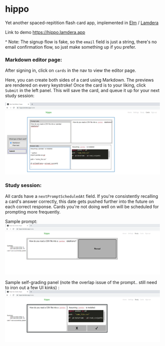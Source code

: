# hippo

Yet another spaced-repitition flash card app, implemented in [Elm](https://elm-lang.org/) / [Lamdera](https://dashboard.lamdera.app/docs)


Link to demo https://hippo.lamdera.app

^ Note: The signup flow is fake, so the `email` field is just a string, there's no email confirmation flow, so just make something up if you prefer.



### Markdown editor page:

After signing in, click on `cards` in the nav to view the editor page.

Here, you can create both sides of a card using Markdown. The previews are rendered on every keystroke! Once the card is to your liking, click `Submit` in the left panel. This will save the card, and queue it up for your next study session:


![img](./assets/screenshot1.png)


### Study session:
All cards have a `nextPromptScheduledAt` field. If you're consistently recalling a card's answer correctly, this date gets pushed further into the future on each correct response. Cards you're not doing well on will be scheduled for prompting more frequently.


Sample prompt:
![img](./assets/screenshot2.png)


Sample self-grading panel (note the overlap issue of the prompt.. still need to iron out a few UI kinks) :
![img](./assets/screenshot3.png)
